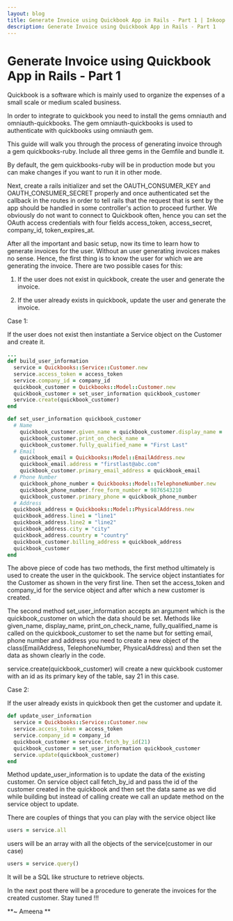 ```yaml
---
layout: blog
title: Generate Invoice using Quickbook App in Rails - Part 1 | Inkoop
description: Generate Invoice using Quickbook App in Rails - Part 1
---
```


# Generate Invoice using Quickbook App in Rails - Part 1

Quickbook is a software which is mainly used to organize the expenses of a small scale or medium scaled business.

In order to integrate to quickbook you need to install the gems omniauth and omniauth-quickbooks. The gem omniauth-quickbooks is used to authenticate with quickbooks using omniauth gem.

This guide will walk you through the process of generating invoice through a gem quickbooks-ruby. Include all three gems in the Gemfile and bundle it.

By default, the gem quickbooks-ruby will be in production mode but you can make changes if you want to run it in other mode.

Next, create a rails initializer and set the OAUTH_CONSUMER_KEY and OAUTH_CONSUMER_SECRET properly and once authenticated set the callback in the routes in order to tell rails that the request that is sent by the app should be handled in some controller's action to proceed further. We obviously do not want to connect to Quickbook often, hence you can set the OAuth access credentials with four fields access_token, access_secret, company_id, token_expires_at.

After all the important and basic setup, now its time to learn how to generate invoices for the user. Without an user generating invoices makes no sense. Hence, the first thing is to know the user for which we are generating the invoice. There are two possible cases for this:

1) If the user does not exist in quickbook, create the user and generate the invoice.

2) If the user already exists in quickbook, update the user and generate the invoice.

Case 1:

If the user does not exist then instantiate a Service object on the Customer and create it.

```ruby
...
def build_user_information
  service = Quickbooks::Service::Customer.new
  service.access_token = access_token
  service.company_id = company_id
  quickbook_customer = Quickbooks::Model::Customer.new
  quickbook_customer = set_user_information quickbook_customer
  service.create(quickbook_customer)
end

def set_user_information quickbook_customer
  # Name
    quickbook_customer.given_name = quickbook_customer.display_name = 
    quickbook_customer.print_on_check_name = 
    quickbook_customer.fully_qualified_name = "First Last"
  # Email
    quickbook_email = Quickbooks::Model::EmailAddress.new
    quickbook_email.address = "firstlast@abc.com"
    quickbook_customer.primary_email_address = quickbook_email
  # Phone Number
    quickbook_phone_number = Quickbooks::Model::TelephoneNumber.new
    quickbook_phone_number.free_form_number = 9876543210
    quickbook_customer.primary_phone = quickbook_phone_number
  # Address
  quickbook_address = Quickbooks::Model::PhysicalAddress.new
  quickbook_address.line1 = "line1"
  quickbook_address.line2 = "line2"
  quickbook_address.city = "city"
  quickbook_address.country = "country"
  quickbook_customer.billing_address = quickbook_address
  quickbook_customer
end
```
The above piece of code has two methods, the first method ultimately is used to create the user in the quickbook. The service object instantiates for the Customer as shown in the very first line. Then set the access_token and company_id for the service object and after which a new customer is created.

The second method set_user_information accepts an argument which is the quickbook_customer on which the data should be set. Methods like given_name, display_name, print_on_check_name, fully_qualified_name is called on the quickbook_customer to set the name but for setting email, phone number and address you need to create a new object of the class(EmailAddress, TelephoneNumber, PhysicalAddress) and then set the data as shown clearly in the code.

service.create(quickbook_customer) will create a new quickbook customer with an id as its primary key of the table, say 21 in this case.

Case 2:

If the user already exists in quickbook then get the customer and update it. 

```ruby
def update_user_information
  service = Quickbooks::Service::Customer.new
  service.access_token = access_token
  service.company_id = company_id
  quickbook_customer = service.fetch_by_id(21)
  quickbook_customer = set_user_information quickbook_customer
  service.update(quickbook_customer)
end
```

Method update_user_information is to update the data of the existing customer. On service object call fetch_by_id and pass the id of the customer created in the quickbook and then set the data same as we did while building but instead of calling create we call an update method on the service object to update.

There are couples of things that you can play with the service object like 

```ruby
users = service.all
```
users will be an array with all the objects of the service(customer in our case)

```ruby
users = service.query()
```
It will be a SQL like structure to retrieve objects.

In the next post there will be a procedure to generate the invoices for the created customer. Stay tuned !!!


**~ Ameena **
